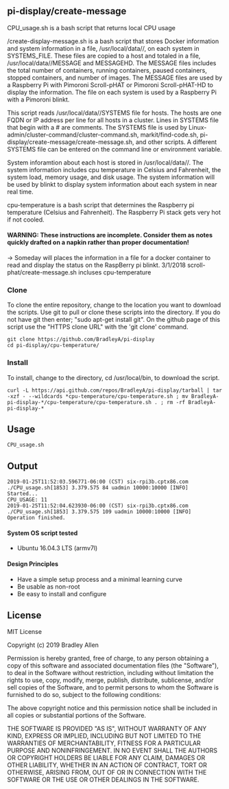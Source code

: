 ## pi-display/create-message

CPU_usage.sh is a bash script that returns local CPU usage

/create-display-message.sh is a bash script that stores Docker information and system information in a file, /usr/local/data/<CLUSTER>/<hostname>, on each system in SYSTEMS_FILE.  These <hostname> files are copied to a host and totaled in a file,
/usr/local/data/<CLUSTER>/MESSAGE and MESSAGEHD.  The MESSAGE files includes the total number of containers, running containers, paused containers, stopped containers, and number of images.  The MESSAGE files are used by a Raspberry Pi with Pimoroni Scroll-pHAT or Pimoroni Scroll-pHAT-HD to display the information.  The <hostname> file on each system is used by a Raspberry Pi with a Pimoroni blinkt.

This script reads /usr/local/data/<CLUSTER>/SYSTEMS file for hosts.
The hosts are one FQDN or IP address per line for all hosts in a cluster.
Lines in SYSTEMS file that begin with a # are comments.  The SYSTEMS file is
used by Linux-admin/cluster-command/cluster-command.sh, markit/find-code.sh,
pi-display/create-message/create-message.sh, and other scripts.  A different
SYSTEMS file can be entered on the command line or environment variable.

System inforamtion about each host is stored in
/usr/local/data/<CLUSTER>/<hostname>.  The system information includes
cpu temperature in Celsius and Fahrenheit, the system load, memory usage, and
disk usage.  The system information will be used by blinkt to display system
information about each system in near real time.



cpu-temperature is a bash script that determines the Raspberry pi  temperature (Celsius and Fahrenheit).  The Raspberry Pi stack gets very hot if not cooled. 

#### WARNING: These instructions are incomplete. Consider them as notes quickly drafted on a napkin rather than proper documentation!
-> Someday will places the information in a file for a docker container to read and display the status on the RaspBerry pi blinkt.
3/1/2018 scroll-phat/create-message.sh incluses cpu-temperature

### Clone
To clone the entire repository, change to the location you want to download the scripts. Use git to pull or clone these scripts into the directory. If you do not have git then enter; "sudo apt-get install git". On the github page of this script use the "HTTPS clone URL" with the 'git clone' command.

    git clone https://github.com/BradleyA/pi-display
    cd pi-display/cpu-temperature/

### Install
To install, change to the directory, cd /usr/local/bin, to download the script.

    curl -L https://api.github.com/repos/BradleyA/pi-display/tarball | tar -xzf - --wildcards *cpu-temperature/cpu-temperature.sh ; mv BradleyA-pi-display-*/cpu-temperature/cpu-temperature.sh . ; rm -rf BradleyA-pi-display-*

## Usage

    CPU_usage.sh

## Output

    2019-01-25T11:52:03.596771-06:00 (CST) six-rpi3b.cptx86.com ./CPU_usage.sh[1853] 3.379.575 84 uadmin 10000:10000 [INFO]          Started...
    CPU_USAGE: 11
    2019-01-25T11:52:04.623930-06:00 (CST) six-rpi3b.cptx86.com ./CPU_usage.sh[1853] 3.379.575 109 uadmin 10000:10000 [INFO]  Operation finished.

#### System OS script tested
 * Ubuntu 16.04.3 LTS (armv7l)

#### Design Principles
 * Have a simple setup process and a minimal learning curve
 * Be usable as non-root
 * Be easy to install and configure

## License
MIT License

Copyright (c) 2019  Bradley Allen

Permission is hereby granted, free of charge, to any person obtaining a copy of this software and associated documentation files (the "Software"), to deal in the Software without restriction, including without limitation the rights to use, copy, modify, merge, publish, distribute, sublicense, and/or sell copies of the Software, and to permit persons to whom the Software is furnished to do so, subject to the following conditions:

The above copyright notice and this permission notice shall be included in all copies or substantial portions of the Software.

THE SOFTWARE IS PROVIDED "AS IS", WITHOUT WARRANTY OF ANY KIND, EXPRESS OR IMPLIED, INCLUDING BUT NOT LIMITED TO THE WARRANTIES OF MERCHANTABILITY, FITNESS FOR A PARTICULAR PURPOSE AND NONINFRINGEMENT. IN NO EVENT SHALL THE AUTHORS OR COPYRIGHT HOLDERS BE LIABLE FOR ANY CLAIM, DAMAGES OR OTHER LIABILITY, WHETHER IN AN ACTION OF CONTRACT, TORT OR OTHERWISE, ARISING FROM, OUT OF OR IN CONNECTION WITH THE SOFTWARE OR THE USE OR OTHER DEALINGS IN THE SOFTWARE.

